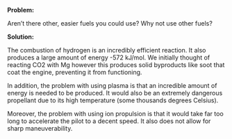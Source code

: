 ****Problem:****

Aren’t there other, easier fuels you could use? Why not use other fuels?

****Solution:****

The combustion of hydrogen is an incredibly efficient reaction. It also
produces a large amount of energy -572 kJ/mol. We initially thought of
reacting CO2 with Mg however this produces solid byproducts like soot
that coat the engine, preventing it from functioning.

In addition, the problem with using plasma is that an incredible amount
of energy is needed to be produced. It would also be an extremely
dangerous propellant due to its high temperature (some thousands degrees
Celsius).

Moreover, the problem with using ion propulsion is that it would take
far too long to accelerate the pilot to a decent speed. It also does not
allow for sharp maneuverability.
